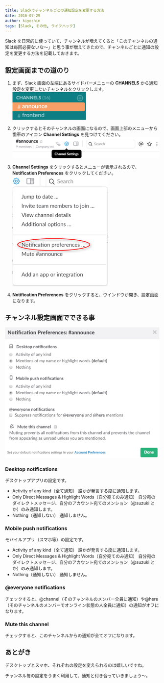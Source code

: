 ```yaml
---
title: Slackでチャンネルごとの通知設定を変更する方法
date: 2016-07-29
author: kiyoshin
tags: [Slack, その他, ライフハック]
---
```


Slack を日常的に使っていて、チャンネルが増えてくると「このチャンネルの通知は毎回必要ないな～」と思う事が増えてきたので、チャンネルごとに通知の設定を変更する方法を記載しておきます。

## 設定画面までの道のり
1. まず、Slack 画面の左端にあるサイドバーメニューの **CHANNELS** から通知設定を変更したいチャンネルをクリックします。
![slackchannelsettings01](images/slack-channel-notification-settings-1.png)

2. クリックするとそのチャンネルの画面になるので、画面上部のメニューから 歯車のアイコン **Channel Settings** を見つけてください。
![slackchannelsettings02](images/slack-channel-notification-settings-2.png)

3. **Channel Settings** をクリックするとメニューが表示されるので、 **Notification Preferences** をクリックしてください。
![slackchannelsettings03](images/slack-channel-notification-settings-3.png)

4. **Notification Preferences** をクリックすると、ウインドウが開き、設定画面になります。

## チャンネル設定画面でできる事

![slackchannelsettings04](images/slack-channel-notification-settings-4.png)

### Desktop notifications
デスクトップアプリの設定です。

* Activity of any kind（全て通知）
誰かが発言する度に通知します。
* Only Direct Messages & Highlight Words（自分宛てのみ通知）
自分宛のダイレクトメッセージ、自分のアカウント宛てのメンション（@suzuki とか）のみ通知します。
* Nothing（通知しない）
通知しません。

### Mobile push notifications
モバイルアプリ（スマホ等）の設定です。

* Activity of any kind（全て通知）
誰かが発言する度に通知します。
* Only Direct Messages & Highlight Words（自分宛てのみ通知）
自分宛のダイレクトメッセージ、自分のアカウント宛てのメンション（@suzuki とか）のみ通知します。
* Nothing（通知しない）
通知しません。

### @everyone notifications
チェックすると、@channel（そのチャンネルのメンバー全員に通知）や@here（そのチャンネルのメンバーでオンライン状態の人全員に通知）の通知がオフになります。

### Mute this channel
チェックすると、このチャンネルからの通知が全てオフになります。

## あとがき
デスクトップとスマホ、それぞれの設定を変えられるのは嬉しいですね。

チャンネル毎の設定をうまく利用して、通知と付き合っていきましょう～。